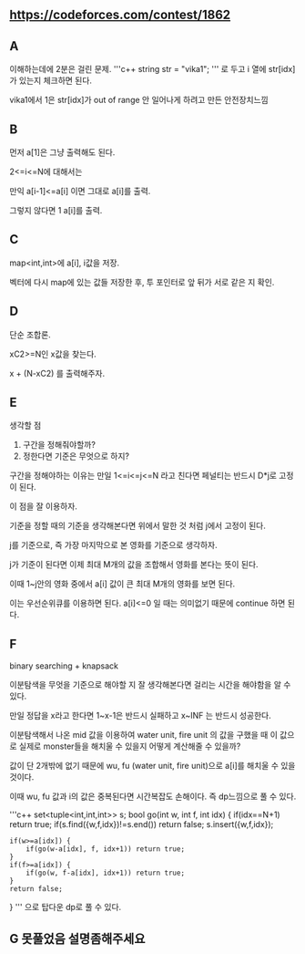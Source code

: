 ## <https://codeforces.com/contest/1862>

## A

이해하는데에 2분은 걸린 문제.
'''c++
string str = "vika1";
'''
로 두고 i 열에 str[idx]가 있는지 체크하면 된다.

vika1에서 1은 str[idx]가 out of range 안 일어나게 하려고 만든 안전장치느낌


## B 

먼저 a[1]은 그냥 출력해도 된다.

2<=i<=N에 대해서는 

만익 a[i-1]<=a[i] 이면 그대로 a[i]를 출력.

그렇지 않다면 1 a[i]를 출력.

## C

map<int,int>에 a[i], i값을 저장.

벡터에 다시 map에 있는 값들 저장한 후, 투 포인터로 앞 뒤가 서로 같은 지 확인.

## D

단순 조합론.

xC2>=N인 x값을 찾는다.

x + (N-xC2) 를 출력해주자.

## E

생각할 점

1. 구간을 정해줘야할까?
2. 정한다면 기준은 무엇으로 하지?

구간을 정해야하는 이유는 만일 1<=i<=j<=N 라고 친다면 페널티는 반드시 D*j로 고정이 된다.

이 점을 잘 이용하자.

기준을 정할 때의 기준을 생각해본다면 위에서 말한 것 처럼 j에서 고정이 된다.

j를 기준으로, 즉 가장 마지막으로 본 영화를 기준으로 생각하자.

j가 기준이 된다면 이제 최대 M개의 값을 조합해서 영화를 본다는 뜻이 된다.

이때 1~j안의 영화 중에서 a[i] 값이 큰 최대 M개의 영화를 보면 된다.

이는 우선순위큐를 이용하면 된다. a[i]<=0 일 때는 의미없기 때문에 continue 하면 된다.

## F

binary searching + knapsack

이분탐색을 무엇을 기준으로 해야할 지 잘 생각해본다면 걸리는 시간을 해야함을 알 수 있다.

만일 정답을 x라고 한다면 1~x-1은 반드시 실패하고 x~INF 는 반드시 성공한다.

이분탐색해서 나온 mid 값을 이용하여 water unit, fire unit 의 값을 구했을 때 이 값으로 실제로 monster들을 해치울 수 있을지 어떻게 계산해줄 수 있을까?

값이 단 2개밖에 없기 때문에 wu, fu (water unit, fire unit)으로 a[i]를 해치울 수 있을 것이다.

이때 wu, fu 값과 i의 값은 중복된다면 시간복잡도 손해이다. 즉 dp느낌으로 풀 수 있다.

'''c++
set<tuple<int,int,int>> s;
bool go(int w, int f, int idx) {
    if(idx==N+1) return true;
    if(s.find({w,f,idx})!=s.end()) return false;
    s.insert({w,f,idx});
 
    if(w>=a[idx]) {
        if(go(w-a[idx], f, idx+1)) return true;
    }
    if(f>=a[idx]) {
        if(go(w, f-a[idx], idx+1)) return true;
    }
    return false;
}
'''
으로 탑다운 dp로 풀 수 있다.

## G 못풀었음 설명좀해주세요
